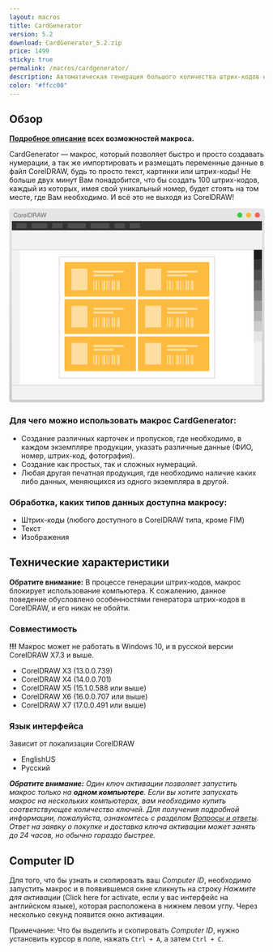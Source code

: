 ```yaml
---
layout: macros
title: CardGenerator
version: 5.2
download: CardGenerator_5.2.zip
price: 1499
sticky: true
permalink: /macros/cardgenerator/
description: Автоматическая генерация большого количества штрих-кодов на основе переменных данных. Создание сложных нумераций в несколько кликов. Автоматическое размещение переменных данных на страницах документа CorelDRAW.
color: "#ffcc00"
---
```


## Обзор

**[Подробное описание](https://www.gitbook.com/book/cdrpro-macros/cardgenerator/) всех возможностей макроса.**

CardGenerator — макрос, который позволяет быстро и просто создавать нумерации, а так же импортировать
и размещать переменные данные в файл CorelDRAW, будь то просто текст, картинки или штрих-коды!
Не больше двух минут Вам понадобится, что бы создать 100 штрих-кодов, каждый из которых, имея свой уникальный номер,
будет стоять на том месте, где Вам необходимо. И всё это не выходя из CorelDRAW!

![CardGenerator](/assets/macros/cardgenerator/cgen.svg)

### Для чего можно использовать макрос CardGenerator:

* Создание различных карточек и пропусков, где необходимо, в каждом экземпляре продукции, указать различные данные
  (ФИО, номер, штрих-код, фотография).
* Создание как простых, так и сложных нумераций.
* Любая другая печатная продукция, где необходимо наличие каких либо данных, меняющихся из одного экземпляра в другой.

### Обработка, каких типов данных доступна макросу:

* Штрих-коды (любого доступного в CorelDRAW типа, кроме FIM)
* Текст
* Изображения

## Технические характеристики

**Обратите внимание:** В процессе генерации штрих-кодов, макрос блокирует использование компьютера.
К сожалению, данное поведение обусловлено особенностями генератора штрих-кодов в CorelDRAW,
и его никак не обойти.

### Совместимость

**!!!** Макрос может не работать в Windows 10, и в русской версии CorelDRAW X7.3 и выше.

* CorelDRAW Х3 (13.0.0.739)
* CorelDRAW Х4 (14.0.0.701)
* CorelDRAW X5 (15.1.0.588 или выше)
* CorelDRAW X6 (16.0.0.707 или выше)
* CorelDRAW X7 (17.0.0.491 или выше)

### Язык интерфейса

Зависит от локализации CorelDRAW

* EnglishUS
* Русский

_**Обратите внимание:** Один ключ активации позволяет запустить макрос только на **одном компьютере**.
Если вы хотите запускать макрос на нескольких компьютерах, вам необходимо купить соответствующее количество ключей.
Для получения подробной информации, пожалуйста, ознакомтесь с разделом [Вопросы и ответы](/macros/question-answer/).
Ответ на заявку о покупке и доставка ключа активации может занять до 24 часов, но обычно гораздо быстрее._

## Computer ID

Для того, что бы узнать и скопировать ваш _Computer ID_, необходимо запустить макрос и в появившемся окне
кликнуть на строку _Нажмите для активации_ (Click here for activate, если у вас интерфейс на английском языке),
которая расположена в нижнем левом углу. Через несколько секунд появится окно активации.

Примечание: Что бы выделить и скопировать _Computer ID_, нужно установить курсор в поле,
нажать `Ctrl + A`, а затем `Ctrl + C`.
